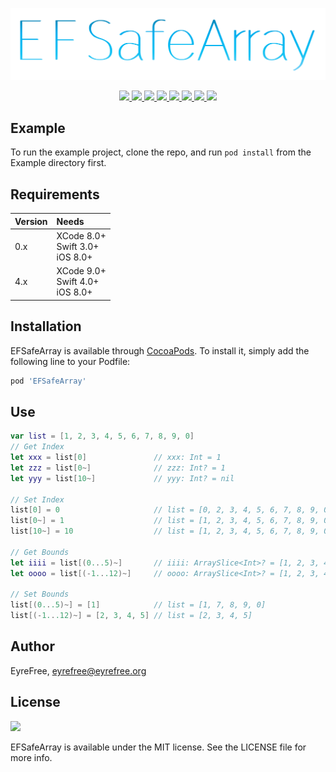 ![](https://raw.githubusercontent.com/EFPrefix/EFSafeArray/master/Assets/EFSafeArray.png)

<p align="center">
    <a href="https://travis-ci.org/EFPrefix/EFSafeArray">
    	<img src="http://img.shields.io/travis/EFPrefix/EFSafeArray.svg">
    </a>
    <a href="http://cocoapods.org/pods/EFSafeArray">
    	<img src="https://img.shields.io/cocoapods/v/EFSafeArray.svg?style=flat">
    </a>
    <a href="http://cocoapods.org/pods/EFSafeArray">
    	<img src="https://img.shields.io/cocoapods/p/EFSafeArray.svg?style=flat">
    </a>
    <a href="https://github.com/apple/swift">
    	<img src="https://img.shields.io/badge/language-swift-orange.svg">
    </a>
    <a href="https://raw.githubusercontent.com/EFPrefix/EFSafeArray/master/LICENSE">
    	<img src="https://img.shields.io/cocoapods/l/EFSafeArray.svg?style=flat">
    </a>
    <a href="https://twitter.com/EyreFree777">
    	<img src="https://img.shields.io/badge/twitter-@EyreFree777-blue.svg?style=flat">
    </a>
    <a href="http://weibo.com/eyrefree777">
    	<img src="https://img.shields.io/badge/weibo-@EyreFree-red.svg?style=flat">
    </a>
    <img src="https://img.shields.io/badge/made%20with-%3C3-orange.svg">
</p>

## Example

To run the example project, clone the repo, and run `pod install` from the Example directory first.

## Requirements

| Version | Needs                                |
|:--------|:-------------------------------------|
| 0.x     | XCode 8.0+<br>Swift 3.0+<br>iOS 8.0+ |
| 4.x     | XCode 9.0+<br>Swift 4.0+<br>iOS 8.0+ |

## Installation

EFSafeArray is available through [CocoaPods](http://cocoapods.org). To install
it, simply add the following line to your Podfile:

```ruby
pod 'EFSafeArray'
```

## Use

```swift
var list = [1, 2, 3, 4, 5, 6, 7, 8, 9, 0]
// Get Index
let xxx = list[0]               // xxx: Int = 1
let zzz = list[0~]              // zzz: Int? = 1
let yyy = list[10~]             // yyy: Int? = nil

// Set Index
list[0] = 0                     // list = [0, 2, 3, 4, 5, 6, 7, 8, 9, 0]
list[0~] = 1                    // list = [1, 2, 3, 4, 5, 6, 7, 8, 9, 0]
list[10~] = 10                  // list = [1, 2, 3, 4, 5, 6, 7, 8, 9, 0]

// Get Bounds
let iiii = list[(0...5)~]       // iiii: ArraySlice<Int>? = [1, 2, 3, 4, 5, 6]
let oooo = list[(-1...12)~]     // oooo: ArraySlice<Int>? = [1, 2, 3, 4, 5, 6, 7, 8, 9, 0]

// Set Bounds
list[(0...5)~] = [1]            // list = [1, 7, 8, 9, 0]
list[(-1...12)~] = [2, 3, 4, 5] // list = [2, 3, 4, 5]
```

## Author

EyreFree, eyrefree@eyrefree.org

## License

![](https://upload.wikimedia.org/wikipedia/commons/thumb/f/f8/License_icon-mit-88x31-2.svg/128px-License_icon-mit-88x31-2.svg.png)

EFSafeArray is available under the MIT license. See the LICENSE file for more info.
